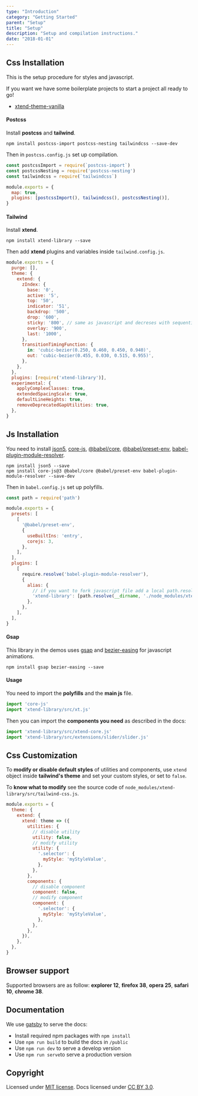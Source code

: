 ```yaml
---
type: "Introduction"
category: "Getting Started"
parent: "Setup"
title: "Setup"
description: "Setup and compilation instructions."
date: "2018-01-01"
---
```


## Css Installation

This is the setup procedure for styles and javascript.

If you want we have some boilerplate projects to start a project all ready to go!

* [xtend-theme-vanilla](https://github.com/minimit/xtend-theme-vanilla)

#### Postcss

Install **postcss** and **tailwind**.

```Shell
npm install postcss-import postcss-nesting tailwindcss --save-dev
```

Then in `postcss.config.js` set up compilation.

```jsx
const postcssImport = require(`postcss-import`)
const postcssNesting = require('postcss-nesting')
const tailwindcss = require(`tailwindcss`)

module.exports = {
  map: true,
  plugins: [postcssImport(), tailwindcss(), postcssNesting()],
}
```

#### Tailwind

Install **xtend**.

```Shell
npm install xtend-library --save
```

Then add **xtend** plugins and variables inside `tailwind.config.js`.

```jsx
module.exports = {
  purge: [],
  theme: {
    extend: {
      zIndex: {
        base: '0',
        active: '5',
        top: '50',
        indicator: '51',
        backdrop: '500',
        drop: '600',
        sticky: '800', // same as javascript and decreses with sequential sticky
        overlay: '900',
        last: '1000',
      },
      transitionTimingFunction: {
        in: 'cubic-bezier(0.250, 0.460, 0.450, 0.940)',
        out: 'cubic-bezier(0.455, 0.030, 0.515, 0.955)',
      },
    },
  },
  plugins: [require('xtend-library')],
  experimental: {
    applyComplexClasses: true,
    extendedSpacingScale: true,
    defaultLineHeights: true,
    removeDeprecatedGapUtilities: true,
  },
}

```

## Js Installation

You need to install [json5](https://www.npmjs.com/package/json5), [core-js](https://www.npmjs.com/package/core-js), [@babel/core](https://www.npmjs.com/package/@babel/core), [@babel/preset-env](https://www.npmjs.com/package/@babel/preset-env), [babel-plugin-module-resolver](https://www.npmjs.com/package/babel-plugin-module-resolver).

```Shell
npm install json5 --save
npm install core-js@3 @babel/core @babel/preset-env babel-plugin-module-resolver --save-dev
```

Then in `babel.config.js` set up polyfills.

```jsx
const path = require('path')

module.exports = {
  presets: [
    [
      '@babel/preset-env',
      {
        useBuiltIns: 'entry',
        corejs: 3,
      },
    ],
  ],
  plugins: [
    [
      require.resolve('babel-plugin-module-resolver'),
      {
        alias: {
          // if you want to fork javascript file add a local path.resolve as first in array
          'xtend-library': [path.resolve(__dirname, './node_modules/xtend-library')],
        },
      },
    ],
  ],
}
```

#### Gsap

This library in the demos uses [gsap](https://github.com/greensock/GSAP) and [bezier-easing](https://github.com/gre/bezier-easing) for javascript animations.

```
npm install gsap bezier-easing --save
```

#### Usage

You need to import the **polyfills** and the **main js** file.

```jsx
import 'core-js'
import 'xtend-library/src/xt.js'
```

Then you can import the **components you need** as described in the docs:

```jsx
import 'xtend-library/src/xtend-core.js'
import 'xtend-library/src/extensions/slider/slider.js'
```

## Css Customization

To **modify or disable default styles** of utilities and components, use `xtend` object inside **tailwind's theme** and set your custom styles, or set to `false`.

To **know what to modify** see the source code of `node_modules/xtend-library/src/tailwind-css.js`.

```jsx
module.exports = {
  theme: {
    extend: {
      xtend: theme => ({
        utilities: {
          // disable utility
          utility: false,
          // modify utility
          utility: {
            '.selector': {
              myStyle: 'myStyleValue',
            },
          },
        },
        components: {
          // disable component
          component: false,
          // modify component
          component: {
            '.selector': {
              myStyle: 'myStyleValue',
            },
          },
        },
      }),
    },
  },
}
```

## Browser support

Supported browsers are as follow: **explorer 12**, **firefox 38**, **opera 25**, **safari 10**, **chrome 38**.

## Documentation

We use [gatsby](https://www.npmjs.com/package/gatsby) to serve the docs:

* Install required npm packages with `npm install`
* Use `npm run build` to build the docs in `/public`
* Use `npm run dev` to serve a develop version
* Use `npm run serve`to serve a production version

## Copyright

Licensed under [MIT license](https://github.com/minimit/xtend-library/blob/master/LICENSE).
Docs licensed under [CC BY 3.0](https://github.com/minimit/xtend-library/blob/master/LICENSE-DOCS).
